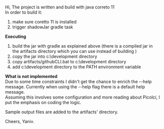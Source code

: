 Hi, 
The project is written and build with java correto 11 <br/>
In order to build it:
1. make sure coretto 11 is installed
2. trigger shadowJar gradle task

<b>Executing</b></br>
1. build the jar with gradle as explained above (there is a compiled jar in the artifacts directory which you can use instead of building )
2. copy the jar into c:\development directory
3. copy artifacts/githubCLI.bat to c:\development directory
4. add c:\development directory to the PATH environment variable

<b>What is not implemented</b><br/>
Due to some time constraints I didn't get the chance to enrich
the --help message. Currently when using the --help flag there 
is a default help message.<br/>
Assuming this involves some configuration and more reading about
Picolci, I put the emphasis on coding the logic.

Sample output files are added to the artifacts' directory.


Cheers,
Yaniv.



